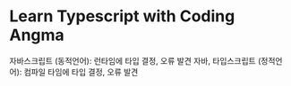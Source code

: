# Learn Typescript with Coding Angma

자바스크립트 (동적언어): 런타임에 타입 결정, 오류 발견
자바, 타입스크립트 (정적언어): 컴파일 타임에 타입 결정, 오류 발견
